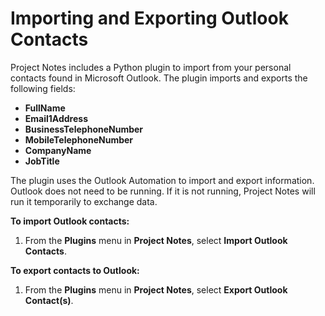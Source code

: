 # Importing and Exporting Outlook Contacts

Project Notes includes a Python plugin to import from your personal contacts found in Microsoft Outlook. The plugin imports and exports the following fields:

  * **FullName**
  * **Email1Address**
  * **BusinessTelephoneNumber**
  * **MobileTelephoneNumber**
  * **CompanyName**
  * **JobTitle**

The plugin uses the Outlook Automation to import and export information. Outlook does not need to be running. If it is not running, Project Notes will run it temporarily to exchange data.

**To import Outlook contacts:**

1. From the **Plugins** menu in **Project Notes**, select **Import Outlook Contacts**.

**To export contacts to Outlook:**

1. From the **Plugins** menu in **Project Notes**, select **Export Outlook Contact(s)**.